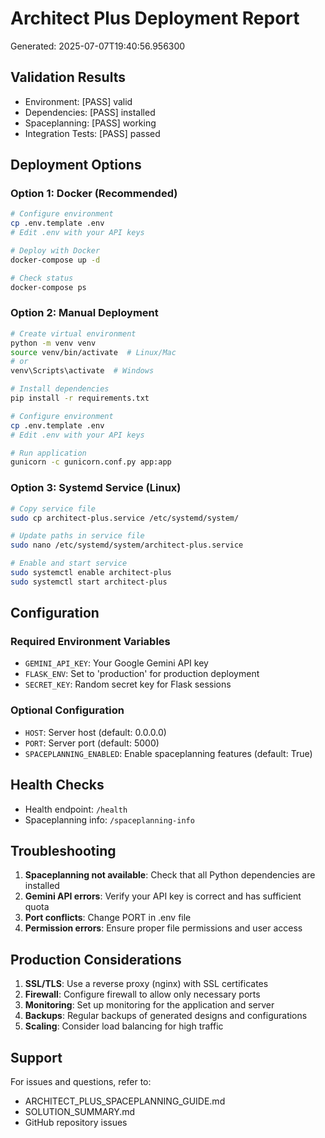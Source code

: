 # Architect Plus Deployment Report

Generated: 2025-07-07T19:40:56.956300

## Validation Results

- Environment: [PASS] valid
- Dependencies: [PASS] installed
- Spaceplanning: [PASS] working
- Integration Tests: [PASS] passed

## Deployment Options

### Option 1: Docker (Recommended)
```bash
# Configure environment
cp .env.template .env
# Edit .env with your API keys

# Deploy with Docker
docker-compose up -d

# Check status
docker-compose ps
```

### Option 2: Manual Deployment
```bash
# Create virtual environment
python -m venv venv
source venv/bin/activate  # Linux/Mac
# or
venv\Scripts\activate  # Windows

# Install dependencies
pip install -r requirements.txt

# Configure environment
cp .env.template .env
# Edit .env with your API keys

# Run application
gunicorn -c gunicorn.conf.py app:app
```

### Option 3: Systemd Service (Linux)
```bash
# Copy service file
sudo cp architect-plus.service /etc/systemd/system/

# Update paths in service file
sudo nano /etc/systemd/system/architect-plus.service

# Enable and start service
sudo systemctl enable architect-plus
sudo systemctl start architect-plus
```

## Configuration

### Required Environment Variables
- `GEMINI_API_KEY`: Your Google Gemini API key
- `FLASK_ENV`: Set to 'production' for production deployment
- `SECRET_KEY`: Random secret key for Flask sessions

### Optional Configuration
- `HOST`: Server host (default: 0.0.0.0)
- `PORT`: Server port (default: 5000)
- `SPACEPLANNING_ENABLED`: Enable spaceplanning features (default: True)

## Health Checks

- Health endpoint: `/health`
- Spaceplanning info: `/spaceplanning-info`

## Troubleshooting

1. **Spaceplanning not available**: Check that all Python dependencies are installed
2. **Gemini API errors**: Verify your API key is correct and has sufficient quota
3. **Port conflicts**: Change PORT in .env file
4. **Permission errors**: Ensure proper file permissions and user access

## Production Considerations

1. **SSL/TLS**: Use a reverse proxy (nginx) with SSL certificates
2. **Firewall**: Configure firewall to allow only necessary ports
3. **Monitoring**: Set up monitoring for the application and server
4. **Backups**: Regular backups of generated designs and configurations
5. **Scaling**: Consider load balancing for high traffic

## Support

For issues and questions, refer to:
- ARCHITECT_PLUS_SPACEPLANNING_GUIDE.md
- SOLUTION_SUMMARY.md
- GitHub repository issues

